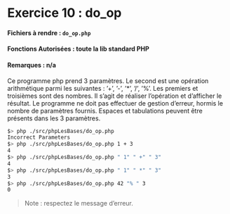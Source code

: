 # Exercice 10 : do_op
#### Fichiers à rendre : `do_op.php`
#### Fonctions Autorisées : toute la lib standard PHP
#### Remarques : n/a

Ce programme php prend 3 paramètres. Le second est une opération arithmétique parmi les suivantes : ’+’, ’-’, ’*’, ’/’, ’%’. Les premiers et troisièmes sont des nombres. Il s’agit de réaliser l’opération et d’afficher le résultat. Le programme ne doit pas effectuer de gestion d’erreur, hormis le nombre de paramètres fournis. Espaces et tabulations peuvent être présents dans les 3 paramètres.

```bash
$> php ./src/phpLesBases/do_op.php
Incorrect Parameters
$> php ./src/phpLesBases/do_op.php 1 + 3
4
$> php ./src/phpLesBases/do_op.php " 1" " +" " 3"
4
$> php ./src/phpLesBases/do_op.php " 1" " *" " 3"
3
$> php ./src/phpLesBases/do_op.php 42 "% " 3
0
```

> Note : respectez le message d’erreur.